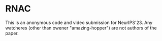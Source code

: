 # RNAC
This is an anonymous code and video submission for NeurIPS'23. Any watcheres (other than owener "amazing-hopper") are not authors of the paper.
